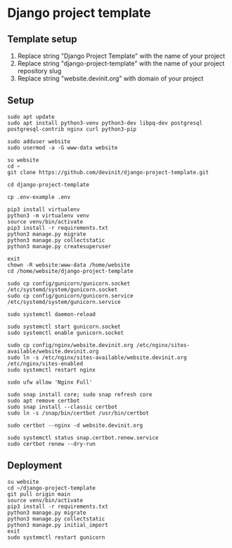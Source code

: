 # Django project template

## Template setup

1. Replace string "Django Project Template" with the name of your project
2. Replace string "django-project-template" with the name of your project repository slug
3. Replace string "website.devinit.org" with domain of your project

## Setup
```
sudo apt update
sudo apt install python3-venv python3-dev libpq-dev postgresql postgresql-contrib nginx curl python3-pip

sudo adduser website
sudo usermod -a -G www-data website

su website
cd ~
git clone https://github.com/devinit/django-project-template.git

cd django-project-template

cp .env-example .env

pip3 install virtualenv
python3 -m virtualenv venv
source venv/bin/activate
pip3 install -r requirements.txt
python3 manage.py migrate
python3 manage.py collectstatic
python3 manage.py createsuperuser

exit
chown -R website:www-data /home/website
cd /home/website/django-project-template

sudo cp config/gunicorn/gunicorn.socket /etc/systemd/system/gunicorn.socket
sudo cp config/gunicorn/gunicorn.service /etc/systemd/system/gunicorn.service

sudo systemctl daemon-reload

sudo systemctl start gunicorn.socket
sudo systemctl enable gunicorn.socket

sudo cp config/nginx/website.devinit.org /etc/nginx/sites-available/website.devinit.org
sudo ln -s /etc/nginx/sites-available/website.devinit.org /etc/nginx/sites-enabled
sudo systemctl restart nginx

sudo ufw allow 'Nginx Full'

sudo snap install core; sudo snap refresh core
sudo apt remove certbot
sudo snap install --classic certbot
sudo ln -s /snap/bin/certbot /usr/bin/certbot

sudo certbot --nginx -d website.devinit.org

sudo systemctl status snap.certbot.renew.service
sudo certbot renew --dry-run
```

## Deployment
```
su website
cd ~/django-project-template
git pull origin main
source venv/bin/activate
pip3 install -r requirements.txt
python3 manage.py migrate
python3 manage.py collectstatic
python3 manage.py initial_import
exit
sudo systemctl restart gunicorn
```